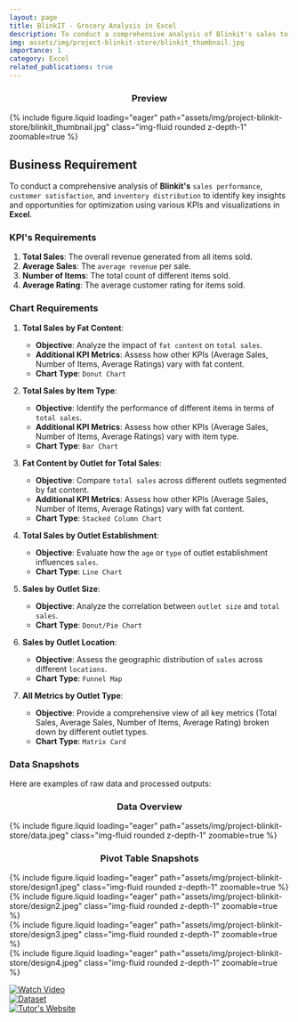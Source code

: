 ```yaml
---
layout: page
title: BlinkIT - Grocery Analysis in Excel
description: To conduct a comprehensive analysis of Blinkit's sales to identify key insights using various KPIs and visualizations in Excel.
img: assets/img/project-blinkit-store/blinkit_thumbnail.jpg
importance: 1
category: Excel
related_publications: true
---
```

<div align="center">
  <h3>Preview</h3>
</div>

<div class="col-sm mt-3 mt-md-0">
    {% include figure.liquid loading="eager" path="assets/img/project-blinkit-store/blinkit_thumbnail.jpg" class="img-fluid rounded z-depth-1" zoomable=true %}
</div>


## Business Requirement

To conduct a comprehensive analysis of **Blinkit's** `sales performance`, `customer satisfaction`, and `inventory distribution` to identify key insights and opportunities for optimization using various KPIs and visualizations in **Excel**.

### KPI's Requirements

1. **Total Sales**: The overall revenue generated from all items sold.  
2. **Average Sales**: The `average revenue` per sale.  
3. **Number of Items**: The total count of different items sold.  
4. **Average Rating**: The average customer rating for items sold.  

### Chart Requirements

1. **Total Sales by Fat Content**:  
   - **Objective**: Analyze the impact of `fat content` on `total sales`.  
   - **Additional KPI Metrics**: Assess how other KPIs (Average Sales, Number of Items, Average Ratings) vary with fat content.  
   - **Chart Type**: `Donut Chart`  

2. **Total Sales by Item Type**:  
   - **Objective**: Identify the performance of different items in terms of `total sales`.  
   - **Additional KPI Metrics**: Assess how other KPIs (Average Sales, Number of Items, Average Ratings) vary with item type.  
   - **Chart Type**: `Bar Chart`  

3. **Fat Content by Outlet for Total Sales**:  
   - **Objective**: Compare `total sales` across different outlets segmented by fat content.  
   - **Additional KPI Metrics**: Assess how other KPIs (Average Sales, Number of Items, Average Ratings) vary with fat content.  
   - **Chart Type**: `Stacked Column Chart`  

4. **Total Sales by Outlet Establishment**:  
   - **Objective**: Evaluate how the `age` or `type` of outlet establishment influences `sales`.  
   - **Chart Type**: `Line Chart`  

5. **Sales by Outlet Size**:  
   - **Objective**: Analyze the correlation between `outlet size` and `total sales`.  
   - **Chart Type**: `Donut/Pie Chart`  

6. **Sales by Outlet Location**:  
   - **Objective**: Assess the geographic distribution of `sales` across different `locations`.  
   - **Chart Type**: `Funnel Map`  

7. **All Metrics by Outlet Type**:  
   - **Objective**: Provide a comprehensive view of all key metrics (Total Sales, Average Sales, Number of Items, Average Rating) broken down by different outlet types.  
   - **Chart Type**: `Matrix Card`   

### Data Snapshots

Here are examples of raw data and processed outputs:

<div align="center">
  <h3><b>Data Overview</b></h3>
</div>

<div class="col-sm mt-3 mt-md-0">
    {% include figure.liquid loading="eager" path="assets/img/project-blinkit-store/data.jpeg" class="img-fluid rounded z-depth-1" zoomable=true %}
</div>

<div align="center">
  <h3><b>Pivot Table Snapshots</b></h3>
</div>

<div class="col-sm mt-3 mt-md-0">
    {% include figure.liquid loading="eager" path="assets/img/project-blinkit-store/design1.jpeg" class="img-fluid rounded z-depth-1" zoomable=true %}
</div>

<div class="col-sm mt-3 mt-md-0">
    {% include figure.liquid loading="eager" path="assets/img/project-blinkit-store/design2.jpeg" class="img-fluid rounded z-depth-1" zoomable=true %}
</div>

<div class="col-sm mt-3 mt-md-0">
    {% include figure.liquid loading="eager" path="assets/img/project-blinkit-store/design3.jpeg" class="img-fluid rounded z-depth-1" zoomable=true %}
</div>

<div class="col-sm mt-3 mt-md-0">
    {% include figure.liquid loading="eager" path="assets/img/project-blinkit-store/design4.jpeg" class="img-fluid rounded z-depth-1" zoomable=true %}
</div>

[![Watch Video](https://img.shields.io/badge/Project%20Video-YouTube-red)](https://www.youtube.com/watch?v=klZj_282ApY&t=29s)  
[![Dataset](https://img.shields.io/badge/Dataset-Google%20Drive-blue)](https://drive.google.com/drive/folders/1Mlc_fvIrK793HedcpwbEpv13LdAs4yBg)  
[![Tutor's Website](https://img.shields.io/badge/Tutor's%20Website-Topmate.io-green)](https://topmate.io/data_tutorials)